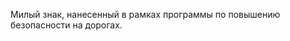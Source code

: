 ﻿---
layout: post
images: [ 2020-08-20.jpg ]
---

Милый знак, нанесенный в рамках программы по повышению безопасности на дорогах.